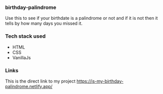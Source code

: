### birthday-palindrome
Use this to see if your birthdate is a palindrome or not and if it is not then it tells by how many days you missed it.
### Tech stack used
* HTML
* CSS
* VanillaJs
### Links
This is the direct link to my project https://is-my-birthday-palindrome.netlify.app/
